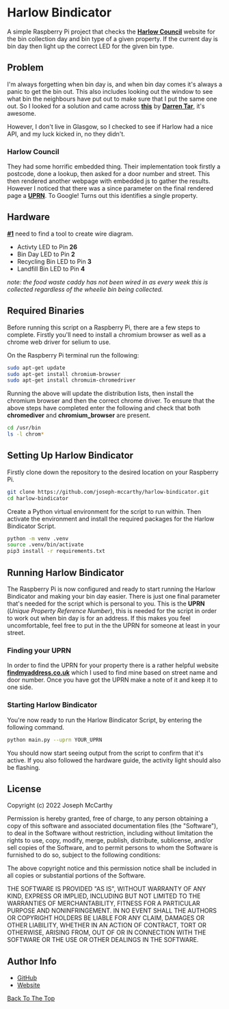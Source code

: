 # Harlow Bindicator

A simple Raspberry Pi project that checks the [__Harlow Council__](https://www.harlow.gov.uk/) website for the bin collection day and bin type of a given property. If the current day is bin day then light up the correct LED for the given bin type.

## Problem

I'm always forgetting when bin day is, and when bin day comes it's always a panic to get the bin out. This also includes looking out the window to see what bin the neighbours have put out to make sure that I put the same one out. So I looked for a solution and came across [__this__](https://twitter.com/tarbard/status/1002464120447397888) by [__Darren Tar__](https://twitter.com/tarbard), it's awesome.

However, I don't live in Glasgow, so I checked to see if Harlow had a nice API, and my luck kicked in, no they didn't.

### Harlow Council

They had some horrific embedded thing. Their implementation took firstly a postcode, done a lookup, then asked for a door number and street. This then rendered another webpage with embedded js to gather the results. However I noticed that there was a since parameter on the final rendered page a [__UPRN__](https://www.geoplace.co.uk/addresses-streets/location-data/the-uprn). To Google! Turns out this identifies a single property.

## Hardware

[__#1__](https://github.com/joseph-mccarthy/harlow-bindicator/issues/1) need to find a tool to create wire diagram.

* Activty LED to Pin __26__
* Bin Day LED to Pin __2__
* Recycling Bin LED to Pin __3__
* Landfill Bin LED to Pin __4__

_note: the food waste caddy has not been wired in as every week this is collected regardless of the wheelie bin being collected._

## Required Binaries

Before running this script on a Raspberry Pi, there are a few steps to complete. Firstly you'll need to install a chromium browser as well as a chrome web driver for selium to use.

On the Raspberry Pi terminal run the following:

```bash
sudo apt-get update
sudo apt-get install chromium-browser
sudo apt-get install chromuim-chromedriver
```

Running the above will update the distribution lists, then install the chromium browser and then the correct chrome driver. To ensure that the above steps have completed enter the following and check that both __chromediver__ and __chromium_browser__ are present.

```bash
cd /usr/bin
ls -l chrom*
```

## Setting Up Harlow Bindicator

Firstly clone down the repository to the desired location on your Raspberry Pi.

```bash
git clone https://github.com/joseph-mccarthy/harlow-bindicator.git
cd harlow-bindicator
```

Create a Python virtual environment for the script to run within. Then activate the environment and install the required packages for the Harlow Bindicator Script.

```bash
python -m venv .venv
source .venv/bin/activate
pip3 install -r requirements.txt
```

## Running Harlow Bindicator

The Raspberry Pi is now configured and ready to start running the Harlow Bindicator and making your bin day easier. There is just one final parameter that's needed for the script which is personal to you. This is the __UPRN__ (_Unique Property Reference Number_), this is needed for the script in order to work out when bin day is for an address. If this makes you feel uncomfortable, feel free to put in the the UPRN for someone at least in your street.

### Finding your UPRN

In order to find the UPRN for your property there is a rather helpful website [__findmyaddress.co.uk__](https://www.findmyaddress.co.uk/search) which I used to find mine based on street name and door number. Once you have got the UPRN make a note of it and keep it to one side.

### Starting Harlow Bindicator

You're now ready to run the Harlow Bindicator Script, by entering the following command.

```bash
python main.py --uprn YOUR_UPRN
```

You should now start seeing output from the script to confirm that it's active. If you also followed the hardware guide, the activity light should also be flashing.

## License

Copyright (c) 2022 Joseph McCarthy

Permission is hereby granted, free of charge, to any person obtaining a copy
of this software and associated documentation files (the "Software"), to deal
in the Software without restriction, including without limitation the rights
to use, copy, modify, merge, publish, distribute, sublicense, and/or sell
copies of the Software, and to permit persons to whom the Software is
furnished to do so, subject to the following conditions:

The above copyright notice and this permission notice shall be included in all
copies or substantial portions of the Software.

THE SOFTWARE IS PROVIDED "AS IS", WITHOUT WARRANTY OF ANY KIND,
EXPRESS OR IMPLIED, INCLUDING BUT NOT LIMITED TO THE WARRANTIES OF
MERCHANTABILITY, FITNESS FOR A PARTICULAR PURPOSE AND NONINFRINGEMENT.
IN NO EVENT SHALL THE AUTHORS OR COPYRIGHT HOLDERS BE LIABLE FOR ANY CLAIM,
DAMAGES OR OTHER LIABILITY, WHETHER IN AN ACTION OF CONTRACT, TORT OR
OTHERWISE, ARISING FROM, OUT OF OR IN CONNECTION WITH THE SOFTWARE OR THE USE
OR OTHER DEALINGS IN THE SOFTWARE.

## Author Info

* [GitHub](https://github.com/joseph-mccarthy)
* [Website](https://joseph-mccarthy.github.io/)

[Back To The Top](#harlow-bindicator)
